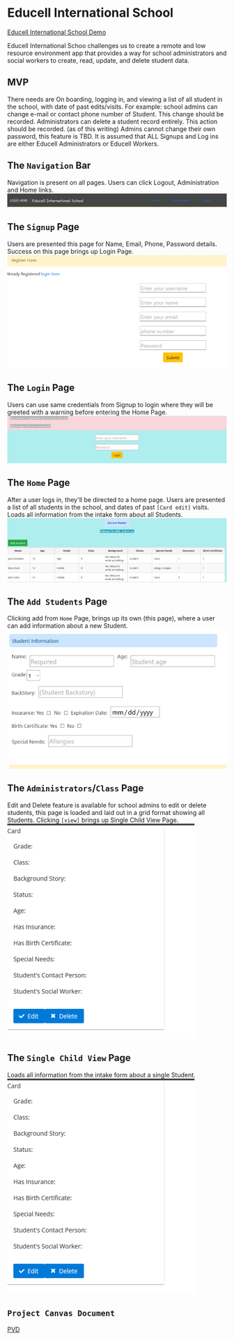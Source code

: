# Educell International School
[Educell International School Demo](https://educell-international-school.netlify.com/)


Educell International Schoo challenges us to create a remote and low resource environment app that provides a way for school administrators and social workers to create, read, update, and delete student data.



## MVP

There needs are On boarding, logging in, and viewing a list of all student in the school, with date of past edits/visits. For example: school admins can change e-mail or contact phone number of Student. This change should be recorded. Administrators can delete a student record entirely. This action should be recorded. (as of this writing) Admins cannot change their own password, this feature is TBD. It is assumed that ALL Signups and Log ins are either Educell Administrators or Educell Workers. 

## The `Navigation` Bar
Navigation is present on all pages. Users can click Logout, Administration and Home links.
![Navigation Bar](https://github.com/Build-Week-International-S-S-W/Front-end/blob/FIOpwK-patch-1/Screenshot_2020-02-07%20Educell%20International%20School.png)


## The `Signup` Page
Users are presented this page for Name, Email, Phone, Password details. Success on this page brings up Login Page.
![Sign up Page](https://github.com/Build-Week-International-S-S-W/Front-end/blob/FIOpwK-patch-1/Screenshot_2020-02-07%20Educell%20International%20School_signup.png)

## The `Login` Page
Users can use same credentials from Signup to login where they will be greeted with a warning before entering the Home Page.
![Login Page](https://github.com/Build-Week-International-S-S-W/Front-end/blob/FIOpwK-patch-1/Screenshot_2020-02-07%20Educell%20International%20School(2).png)

## The `Home` Page
After a user logs in, they'll be directed to a home page.
Users are presented a list of all students in the school, and dates of past `[Card edit]` visits. Loads all information from the intake form about all Students.
![Home Page](https://github.com/Build-Week-International-S-S-W/Front-end/blob/FIOpwK-patch-1/Screenshot_2020-02-07%20Educell%20International%20School(3).png)

 

## The `Add Students` Page

Clicking add from `Home` Page, brings up its own (this page), where a user can add information about a new Student.
![Add Student Page](https://github.com/Build-Week-International-S-S-W/Front-end/blob/FIOpwK-patch-1/Screenshot_2020-02-07%20Educell%20International%20School(4).png)

## The `Administrators`/`Class` Page

Edit and Delete feature is available for school admins to edit or delete students, this page is loaded and laid out in a grid format showing all Students. Clicking `[view]` brings up Single Child View Page.
![Administators Page](https://github.com/Build-Week-International-S-S-W/Front-end/blob/FIOpwK-patch-1/Screenshot_2020-02-07%20Educell%20International%20School(6).png)

## The `Single Child View` Page
Loads all information from the intake form about a single Student.
![Single Child View](https://github.com/Build-Week-International-S-S-W/Front-end/blob/FIOpwK-patch-1/Screenshot_2020-02-07%20Educell%20International%20School(6).png)

## `Project Canvas Document`
[PVD](https://docs.google.com/document/d/1c_gXNS9hoaMEk9b5P10314ztkH6hbyImY9DXPA1C35s)
